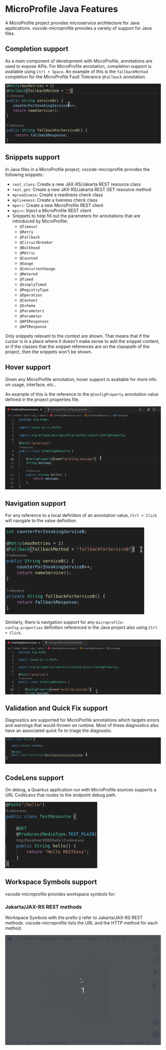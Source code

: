 # MicroProfile Java Features

A MicroProfile project provides microservice architecture for Java applications. vscode-microprofile provides a variety of support for Java files.

## Completion support

As a main component of development with MicroProfile, annotations are used to expose APIs. For MicroProfile annotation, completion support is available using `Ctrl + Space`. An example of this is the `fallbackMethod` completion for the MicroProfile Fault Tolerance `@Fallback` annotation.

![MP Java Completion](./res/MPJavaCompletion.gif)

## Snippets support

In Java files in a MicroProfile project, vscode-microprofile provides the following snippets:

*  `rest_class`: Create a new JAX-RS/Jakarta REST resource class
*  `rest_get`: Create a new JAX-RS/Jakarta REST GET resource method
*  `mpreadiness`: Create a readiness check class
*  `mpliveness`: Create a liveness check class
*  `mpnrc`: Create a new MicroProfile REST client
*  `mpirc`: Inject a MicroProfile REST client
*  Snippets to help fill out the parameters for annotations that are introduced by MicroProfile:
    *  `@Timeout`
    *  `@Retry`
    *  `@Fallback`
    *  `@CircuitBreaker`
    *  `@Bulkhead`
    *  `@Metric`
    *  `@Counted`
    *  `@Gauge`
    *  `@ConcurrentGauge`
    *  `@Metered`
    *  `@Timed`
    *  `@SimplyTimed`
    *  `@RegistryType`
    *  `@Operation`
    *  `@Content`
    *  `@Schema`
    *  `@Parameters`
    *  `@Parameter`
    *  `@APIResponses`
    *  `@APIResponse`

Only snippets relevant to the context are shown.
That means that if the cursor is in a place where it doesn't make sense to add the snippet content,
or if the classes that the snippet references are on the classpath of the project,
then the snippets won't be shown.

## Hover support

Given any MicroProfile annotation, hover support is available for more info on usage, interface, etc..

An example of this is the reference to the `@ConfigProperty` annotation value defined in the project properties file.

![MP Java Hover](./res/MPJavaHover.gif)

## Navigation support

For any reference to a local definition of an annotation value, `Ctrl + Click` will navigate to the value definition.

![MP Java Navigation](./res/MPJavaNavigation.gif)

Similarly, there is navigation support for any `microprofile-config.properties` definition referenced in the Java project also using `Ctrl + Click`.

![MP Java Navigation](./res/MPJavaNavigationConfig.gif)

## Validation and Quick Fix support

Diagnostics are supported for MicroProfile annotations which targets errors and warnings that would thrown on runtime. Most of these diagnostics also have an associated quick fix to triage the diagnostic.

![MP Java Validation and Quick Fix](./res/MPJavaValidationAndQuickFix.gif)

## CodeLens support

On debug, a Quarkus application run with MicroProfile sources supports a URL CodeLens that routes to the endpoint debug path.

![MP Java Code Lens](./res/MPJavaCodeLens.png)

## Workspace Symbols support

vscode-microprofile provides workspace symbols for:

### Jakarta/JAX-RS REST methods

Workspace Symbols with the prefix `@` refer to Jakarta/JAX-RS REST methods.
vscode-microprofile lists the URL and the HTTP method for each method.

![Workspace Symbols for Jakarta/JAX-RS REST](./res/WorkspaceSymbolsJakartaREST.gif)
